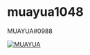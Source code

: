 # muayua1048
MUAYUA#0988

[![MUAYUA](https://github-readme-stats.vercel.app/api?username=mua1048)](https://github.com/anuraghazra/github-readme-stats)

